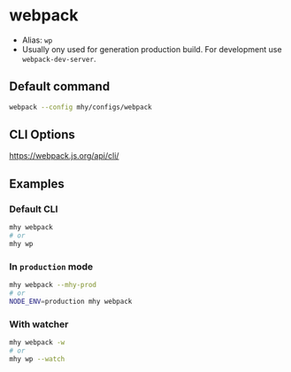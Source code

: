 # webpack

- Alias: `wp`
- Usually ony used for generation production build. For development use `webpack-dev-server`.

## Default command
```bash
webpack --config mhy/configs/webpack
```

## CLI Options
https://webpack.js.org/api/cli/

## Examples

### Default CLI
```bash
mhy webpack
# or
mhy wp
```

### In `production` mode
```bash
mhy webpack --mhy-prod
# or
NODE_ENV=production mhy webpack
```

### With watcher
```bash
mhy webpack -w
# or
mhy wp --watch
```

